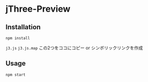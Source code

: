# jThree-Preview

## Installation

```
npm install
```

`j3.js`
`j3.js.map`
この2つをココにコピー or シンボリックリンクを作成

## Usage

```
npm start
```
